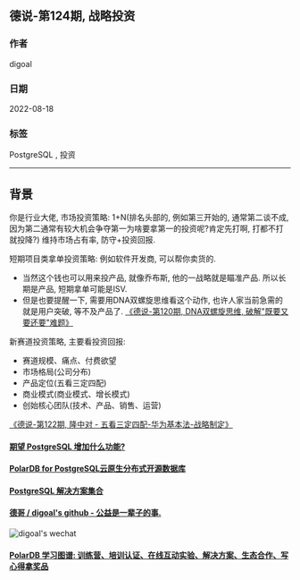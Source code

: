 ## 德说-第124期, 战略投资       
                  
### 作者                  
digoal                  
                  
### 日期                  
2022-08-18                 
                  
### 标签                  
PostgreSQL , 投资            
                  
----                  
                  
## 背景      
你是行业大佬, 市场投资策略: 1+N(排名头部的, 例如第三开始的, 通常第二谈不成, 因为第二通常有较大机会争夺第一为啥要拿第一的投资呢?肯定先打啊, 打都不打就投降?) 维持市场占有率, 防守+投资回报.   
  
短期项目类拿单投资策略: 例如软件开发商, 可以帮你卖货的.   
- 当然这个钱也可以用来投产品, 就像乔布斯, 他的一战略就是瞄准产品. 所以长期是产品, 短期拿单可能是ISV.   
- 但是也要提醒一下, 需要用DNA双螺旋思维看这个动作, 也许人家当前急需的就是用户突破, 等不及产品了. [《德说-第120期, DNA双螺旋思维, 破解"既要又要还要"难题》](../202207/20220727_02.md)    
  
新赛道投资策略, 主要看投资回报:   
- 赛道规模、痛点、付费欲望   
- 市场格局(公司分布)     
- 产品定位(五看三定四配)  
- 商业模式(商业模式、增长模式)   
- 创始核心团队(技术、产品、销售、运营)   
  
[《德说-第122期, 隆中对 - 五看三定四配-华为基本法-战略制定》](../202208/20220811_02.md)    
  
  
#### [期望 PostgreSQL 增加什么功能?](https://github.com/digoal/blog/issues/76 "269ac3d1c492e938c0191101c7238216")
  
  
#### [PolarDB for PostgreSQL云原生分布式开源数据库](https://github.com/ApsaraDB/PolarDB-for-PostgreSQL "57258f76c37864c6e6d23383d05714ea")
  
  
#### [PostgreSQL 解决方案集合](https://yq.aliyun.com/topic/118 "40cff096e9ed7122c512b35d8561d9c8")
  
  
#### [德哥 / digoal's github - 公益是一辈子的事.](https://github.com/digoal/blog/blob/master/README.md "22709685feb7cab07d30f30387f0a9ae")
  
  
![digoal's wechat](../pic/digoal_weixin.jpg "f7ad92eeba24523fd47a6e1a0e691b59")
  
  
#### [PolarDB 学习图谱: 训练营、培训认证、在线互动实验、解决方案、生态合作、写心得拿奖品](https://www.aliyun.com/database/openpolardb/activity "8642f60e04ed0c814bf9cb9677976bd4")
  
